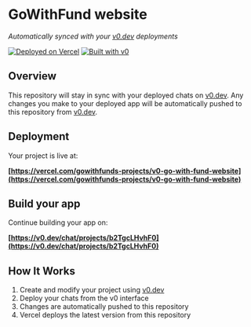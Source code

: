 # GoWithFund website

*Automatically synced with your [v0.dev](https://v0.dev) deployments*

[![Deployed on Vercel](https://img.shields.io/badge/Deployed%20on-Vercel-black?style=for-the-badge&logo=vercel)](https://vercel.com/gowithfunds-projects/v0-go-with-fund-website)
[![Built with v0](https://img.shields.io/badge/Built%20with-v0.dev-black?style=for-the-badge)](https://v0.dev/chat/projects/b2TgcLHvhF0)

## Overview

This repository will stay in sync with your deployed chats on [v0.dev](https://v0.dev).
Any changes you make to your deployed app will be automatically pushed to this repository from [v0.dev](https://v0.dev).

## Deployment

Your project is live at:

**[https://vercel.com/gowithfunds-projects/v0-go-with-fund-website](https://vercel.com/gowithfunds-projects/v0-go-with-fund-website)**

## Build your app

Continue building your app on:

**[https://v0.dev/chat/projects/b2TgcLHvhF0](https://v0.dev/chat/projects/b2TgcLHvhF0)**

## How It Works

1. Create and modify your project using [v0.dev](https://v0.dev)
2. Deploy your chats from the v0 interface
3. Changes are automatically pushed to this repository
4. Vercel deploys the latest version from this repository
